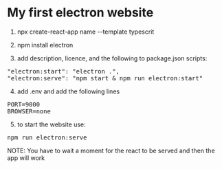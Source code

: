 # My first electron website

1. npx create-react-app name --template typescrit

2. npm install electron

3. add description, licence, and the following to package.json scripts:

<pre>
"electron:start": "electron .",
"electron:serve": "npm start & npm run electron:start"
</pre>

4. add .env and add the following lines

<pre>
PORT=9000
BROWSER=none
</pre>

5. to start the website use:

<pre>npm run electron:serve</pre>

NOTE: You have to wait a moment for the react to be served and then the app will work
